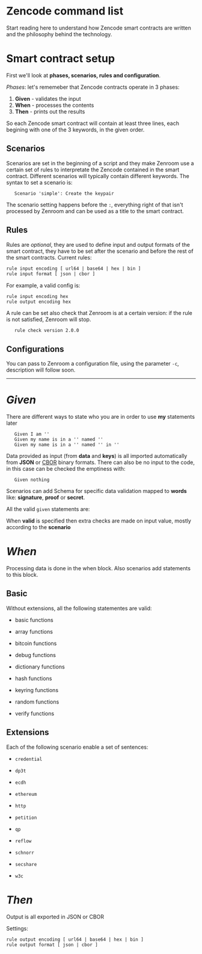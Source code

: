 # Zencode command list

Start reading here to understand how Zencode smart contracts are written and the philosophy behind the technology. 

# Smart contract setup

First we'll look at **phases, scenarios, rules and configuration**.

*Phases*: let's rememeber that Zencode contracts operate in 3 phases:

1. **Given** - validates the input
2. **When** - processes the contents
3. **Then** - prints out the results

So each Zencode smart contract will contain at least three lines, each begining with one of the 3 keywords, in the given order.

## Scenarios

Scenarios are set in the beginning of a script and they make Zenroom use a certain set of rules to interpretate the Zencode contained in the smart contract. Different scenarios will typically contain different keywords. The syntax to set a scenario is: 

```gherkin
   Scenario 'simple': Create the keypair
```

The scenario setting happens before the ```:```, everything right of that isn't processed by Zenroom and can be used as a title to the smart contract. 

## Rules

Rules are *optional*, they are used to define input and output formats of the smart contract, they have to be set after the scenario and before the rest of the smart contracts. Current rules: 

```txt
rule input encoding [ url64 | base64 | hex | bin ]
rule input format [ json | cbor ]
```

For example, a valid config is: 

```gherkin
rule input encoding hex
rule output encoding hex
```

A rule can be set also check that Zenroom is at a certain version: if the rule is not satisfied, Zenroom will stop. 

```gherkin
   rule check version 2.0.0
```

## Configurations 

You can pass to Zenroom a configuration file, using the parameter ```-c```, description will follow soon.

---

# *Given*

There are different ways to state who you are in order to use **my** statements later

```gherkin
   Given I am ''
   Given my name is in a '' named ''
   Given my name is in a '' named '' in ''
```

Data provided as input (from **data** and **keys**) is all imported
automatically from **JSON** or [CBOR](https://tools.ietf.org/html/rfc7049) binary formats.
There can also be no input to the code, in this case can be checked the emptiness with:

```gherkin
   Given nothing
```

Scenarios can add Schema for specific data validation mapped to **words** like: **signature**, **proof** or **secret**.

All the valid `given` statements are:

[](../_media/zencode_utterances_reworked.yaml ':include :fragment=given :type=code gherkin')


When **valid** is specified then extra checks are made on input value,
mostly according to the **scenario**


# *When*

Processing data is done in the when block. Also scenarios add statements to this block.

## Basic

Without extensions, all the following statementes are valid:

- basic functions

[](../_media/zencode_utterances_reworked.yaml ':include :fragment=when :type=code gherkin')
- array functions

[](../_media/zencode_utterances_reworked.yaml ':include :fragment=array :type=code gherkin')
- bitcoin functions

[](../_media/zencode_utterances_reworked.yaml ':include :fragment=bitcoin :type=code gherkin')
- debug functions

[](../_media/zencode_utterances_reworked.yaml ':include :fragment=debug :type=code gherkin')
- dictionary functions

[](../_media/zencode_utterances_reworked.yaml ':include :fragment=dictionary :type=code gherkin')
- hash functions

[](../_media/zencode_utterances_reworked.yaml ':include :fragment=hash :type=code gherkin')
- keyring functions

[](../_media/zencode_utterances_reworked.yaml ':include :fragment=keyring :type=code gherkin')
- random functions

[](../_media/zencode_utterances_reworked.yaml ':include :fragment=random :type=code gherkin')
- verify functions

[](../_media/zencode_utterances_reworked.yaml ':include :fragment=verify :type=code gherkin')

## Extensions

Each of the following scenario enable a set of sentences:
- `credential`

[](../_media/zencode_utterances_reworked.yaml ':include :fragment=credential :type=code gherkin')
- `dp3t`

[](../_media/zencode_utterances_reworked.yaml ':include :fragment=dp3t :type=code gherkin')
- `ecdh`

[](../_media/zencode_utterances_reworked.yaml ':include :fragment=ecdh :type=code gherkin')
- `ethereum`

[](../_media/zencode_utterances_reworked.yaml ':include :fragment=ethereum :type=code gherkin')
- `http`

[](../_media/zencode_utterances_reworked.yaml ':include :fragment=http :type=code gherkin')
- `petition`

[](../_media/zencode_utterances_reworked.yaml ':include :fragment=petition :type=code gherkin')
- `qp`

[](../_media/zencode_utterances_reworked.yaml ':include :fragment=qp :type=code gherkin')
- `reflow`

[](../_media/zencode_utterances_reworked.yaml ':include :fragment=reflow :type=code gherkin')
- `schnorr`

[](../_media/zencode_utterances_reworked.yaml ':include :fragment=schnorr :type=code gherkin')
- `secshare`

[](../_media/zencode_utterances_reworked.yaml ':include :fragment=secshare :type=code gherkin')
- `w3c`

[](../_media/zencode_utterances_reworked.yaml ':include :fragment=w3c :type=code gherkin')



# *Then*

Output is all exported in JSON or CBOR

[](../_media/zencode_utterances_reworked.yaml ':include :fragment=then :type=code gherkin')

Settings:
```txt
rule output encoding [ url64 | base64 | hex | bin ]
rule output format [ json | cbor ]
```
